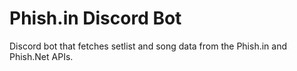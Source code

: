 # Phish.in Discord Bot

Discord bot that fetches setlist and song data from the Phish.in and Phish.Net APIs.

